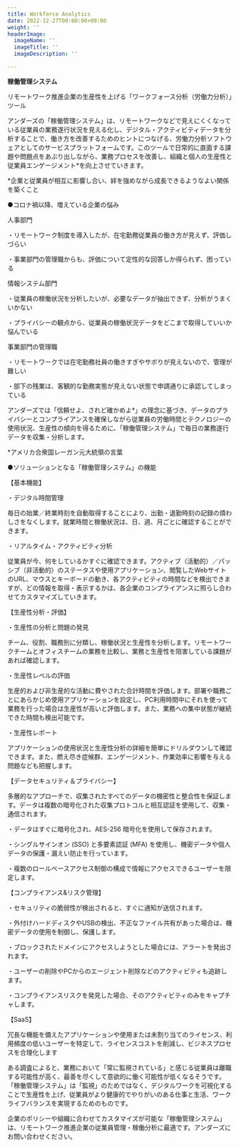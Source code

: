 ```yaml
---
title: Workforce Analytics
date: 2022-12-27T00:00:00+09:00
weight: ''
headerImage:
  imageName: ''
  imageTitle: ''
  imageDescription: ''

---
```

**稼働管理システム**

リモートワーク推進企業の生産性を上げる「ワークフォース分析（労働力分析）」ツール

アンダーズの「稼働管理システム」は、リモートワークなどで見えにくくなっている従業員の業務遂行状況を見える化し、デジタル・アクティビティデータを分析することで、働き方を改善するためのヒントにつなげる、労働力分析ソフトウェアとしてのサービスプラットフォームです。このツールで日常的に直面する課題や問題点をあぶり出しながら、業務プロセスを改善し、組織と個人の生産性と従業員エンゲージメント*を向上させていきます。

\*企業と従業員が相互に影響し合い、絆を強めながら成長できるようなよい関係を築くこと

●コロナ禍以降、増えている企業の悩み

人事部門

・リモートワーク制度を導入したが、在宅勤務従業員の働き方が見えず、評価しづらい

・事業部門の管理職からも、評価について定性的な回答しか得られず、困っている

情報システム部門

・従業員の稼働状況を分析したいが、必要なデータが抽出できず、分析がうまくいかない

・プライバシーの観点から、従業員の稼働状況データをどこまで取得していいか悩んでいる

事業部門の管理職

・リモートワークでは在宅勤務社員の働きすぎやサボりが見えないので、管理が難しい

・部下の残業は、客観的な勤務実態が見えない状態で申請通りに承認してしまっている

アンダーズでは「信頼せよ、されど確かめよ*」の理念に基づき、データのプライバシーとコンプライアンスを確保しながら従業員の労働時間とテクノロジーの使用状況、生産性の傾向を得るために、「稼働管理システム」で毎日の業務遂行データを収集・分析します。

\*アメリカ合衆国レーガン元大統領の言葉

●ソリューションとなる「稼働管理システム」の機能

【基本機能】

・デジタル時間管理

毎日の始業／終業時刻を自動取得することにより、出勤・退勤時刻の記録の煩わしさをなくします。就業時間と稼働状況は、日、週、月ごとに確認することができます。

・リアルタイム・アクティビティ分析

従業員が今、何をしているかすぐに確認できます。アクティブ（活動的）／パッシブ（非活動的）のステータスや使用アプリケーション、閲覧したWebサイトのURL、マウスとキーボードの動き、各アクティビティの時間などを検出できますが、どの情報を取得・表示するかは、各企業のコンプライアンスに照らし合わせてカスタマイズしていきます。

【生産性分析・評価】

・生産性の分析と問題の発見

チーム、役割、職務別に分類し、稼働状況と生産性を分析します。リモートワークチームとオフィスチームの業務を比較し、業務と生産性を阻害している課題があれば確認します。

・生産性レベルの評価

生産的および非生産的な活動に費やされた合計時間を評価します。部署や職務ごとにあらかじめ使用アプリケーションを設定し、PC利用時間中にそれを使って業務を行った場合は生産性が高いと評価します。また、業務への集中状態が継続できた時間も検出可能です。

・生産性レポート

アプリケーションの使用状況と生産性分析の詳細を簡単にドリルダウンして確認できます。また、燃え尽き症候群、エンゲージメント、作業効率に影響を与える問題なども把握します。

【データセキュリティ＆プライバシー】

多層的なアプローチで、収集されたすべてのデータの機密性と整合性を保証します。データは複数の暗号化された収集プロトコルと相互認証を使用して、収集・通信されます。

・データはすぐに暗号化され、AES-256 暗号化を使用して保存されます。

・シングルサインオン (SSO) と多要素認証 (MFA) を使用し、機密データや個人データの保護・漏えい防止を行っています。

・複数のロールベースアクセス制御の構成で情報にアクセスできるユーザーを限定します。

【コンプライアンス&リスク管理】

・セキュリティの脆弱性が検出されると、すぐに通知が送信されます。

・外付けハードディスクやUSBの検出、不正なファイル共有があった場合は、機密データの使用を制御し、保護します。

・ブロックされたドメインにアクセスしようとした場合には、アラートを発出されます。

・ユーザーの削除やPCからのエージェント削除などのアクティビティも追跡します。

・コンプライアンスリスクを発見した場合、そのアクティビティのみをキャプチャします。

【SaaS】

冗長な機能を備えたアプリケーションや使用または未割り当てのライセンス、利用頻度の低いユーザーを特定して、ライセンスコストを削減し、ビジネスプロセスを合理化します

ある調査によると、業務において「常に監視されている」と感じる従業員は離職する可能性が高く、最善を尽くして意欲的に働く可能性が低くなるそうです。「稼働管理システム」は「監視」のためではなく、デジタルワークを可視化することで生産性を上げ、従業員がより健康的でやりがいのある仕事と生活、ワークライフバランスを実現するためのものです。

企業のポリシーや組織に合わせてカスタマイズが可能な「稼働管理システム」は、リモートワーク推進企業の従業員管理・稼働分析に最適です。アンダーズにお問い合わせください。
